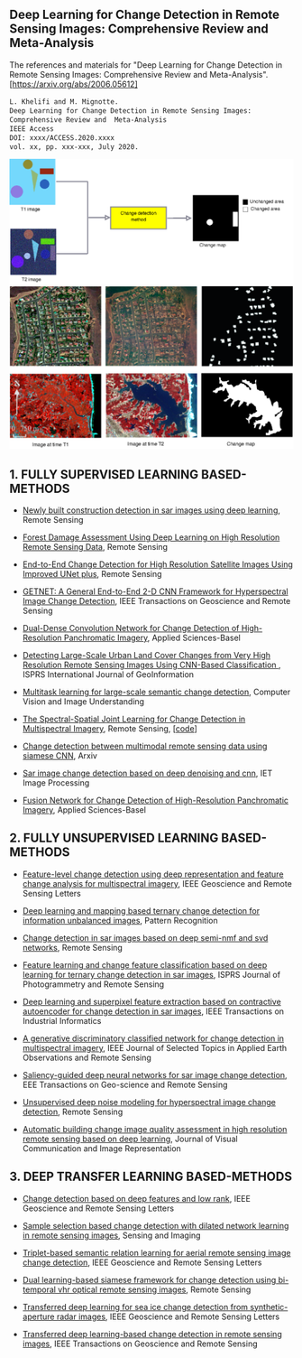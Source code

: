 ## Deep Learning for Change Detection in Remote Sensing Images: Comprehensive Review and  Meta-Analysis
  
The references and materials for "Deep Learning for Change Detection in Remote Sensing Images: Comprehensive Review and  Meta-Analysis".  
[https://arxiv.org/abs/2006.05612]
```
L. Khelifi and M. Mignotte.
Deep Learning for Change Detection in Remote Sensing Images: Comprehensive Review and  Meta-Analysis
IEEE Access
DOI: xxxx/ACCESS.2020.xxxx
vol. xx, pp. xxx-xxx, July 2020.
```


![reviewDCR](/images/fig-1.png)
![reviewDCR](/images/fig-2.png)


<h2 id="1">1. FULLY SUPERVISED LEARNING BASED-METHODS</h2>

* [Newly built construction detection in sar images using deep learning](https://www.mdpi.com/2072-4292/11/12/1444), Remote Sensing

* [Forest Damage Assessment Using Deep Learning on High Resolution Remote Sensing Data](https://arxiv.org/abs/1711.10370), Remote Sensing

* [End-to-End Change Detection for High Resolution Satellite Images Using Improved UNet plus](https://arxiv.org/abs/1803.05858), Remote Sensing

* [GETNET: A General End-to-End 2-D CNN Framework for Hyperspectral Image Change Detection](https://arxiv.org/abs/1603.07485), IEEE Transactions on Geoscience and Remote Sensing

* [Dual-Dense Convolution Network for Change Detection of High-Resolution Panchromatic Imagery](https://arxiv.org/abs/1502.02734), Applied Sciences-Basel


* [Detecting Large-Scale Urban Land Cover Changes from Very High Resolution Remote Sensing Images Using CNN-Based Classification ](https://arxiv.org/abs/1503.01640), ISPRS International Journal of GeoInformation

* [Multitask learning for large-scale semantic change detection](https://pdfs.semanticscholar.org/9732/f55c55512309e24a88ae4f0728cc763b626f.pdf), Computer Vision and Image Understanding

* [The Spectral-Spatial Joint Learning for Change Detection in Multispectral Imagery](https://arxiv.org/abs/1802.07934), Remote Sensing, \[[code](https://github.com/hfslyc/AdvSemiSeg)\]

* [Change detection between multimodal remote sensing data using siamese CNN](https://pdfs.semanticscholar.org/9732/f55c55512309e24a88ae4f0728cc763b626f.pdf), Arxiv

* [Sar image change detection based on deep denoising and cnn](https://pdfs.semanticscholar.org/9732/f55c55512309e24a88ae4f0728cc763b626f.pdf), IET Image Processing

* [Fusion Network for Change Detection of High-Resolution Panchromatic Imagery](https://pdfs.semanticscholar.org/9732/f55c55512309e24a88ae4f0728cc763b626f.pdf), Applied Sciences-Basel




<h2 id="2">2. FULLY UNSUPERVISED LEARNING BASED-METHODS</h2>

* [Feature-level change detection using deep representation and feature change analysis for multispectral imagery](https://pdfs.semanticscholar.org/9732/f55c55512309e24a88ae4f0728cc763b626f.pdf), IEEE Geoscience and Remote Sensing Letters

* [Deep learning and mapping based ternary change detection for information unbalanced images](https://pdfs.semanticscholar.org/9732/f55c55512309e24a88ae4f0728cc763b626f.pdf), Pattern Recognition

* [Change detection in sar images based on deep semi-nmf and svd networks](https://pdfs.semanticscholar.org/9732/f55c55512309e24a88ae4f0728cc763b626f.pdf), Remote Sensing

* [Feature learning and change feature classification based on deep learning for ternary change detection in sar images](https://pdfs.semanticscholar.org/9732/f55c55512309e24a88ae4f0728cc763b626f.pdf), ISPRS Journal of Photogrammetry and Remote Sensing

* [Deep learning and superpixel feature extraction based on contractive autoencoder for change detection in sar images](https://pdfs.semanticscholar.org/9732/f55c55512309e24a88ae4f0728cc763b626f.pdf), IEEE Transactions on Industrial Informatics

* [A generative discriminatory classified network for change detection in multispectral imagery](https://pdfs.semanticscholar.org/9732/f55c55512309e24a88ae4f0728cc763b626f.pdf), IEEE Journal of Selected Topics in Applied Earth Observations and
Remote Sensing

* [Saliency-guided deep neural networks for sar image change detection](https://pdfs.semanticscholar.org/9732/f55c55512309e24a88ae4f0728cc763b626f.pdf), EEE Transactions on Geo-science and Remote Sensing

* [Unsupervised deep noise modeling for hyperspectral image change detection](https://pdfs.semanticscholar.org/9732/f55c55512309e24a88ae4f0728cc763b626f.pdf), Remote Sensing

* [Automatic building change image quality assessment in high resolution remote sensing based on deep learning](https://pdfs.semanticscholar.org/9732/f55c55512309e24a88ae4f0728cc763b626f.pdf), Journal of Visual Communication and Image Representation



<h2 id="2">3. DEEP TRANSFER LEARNING BASED-METHODS </h2>


* [Change detection based on deep features and low rank](https://pdfs.semanticscholar.org/9732/f55c55512309e24a88ae4f0728cc763b626f.pdf), IEEE Geoscience and Remote Sensing Letters


* [Sample selection based change detection with dilated network learning in remote sensing images](https://pdfs.semanticscholar.org/9732/f55c55512309e24a88ae4f0728cc763b626f.pdf), Sensing and Imaging


* [Triplet-based semantic relation learning for aerial remote sensing image change detection](https://pdfs.semanticscholar.org/9732/f55c55512309e24a88ae4f0728cc763b626f.pdf), IEEE Geoscience and Remote Sensing Letters

* [Dual learning-based siamese framework for change detection using bi-temporal vhr optical remote sensing images](https://pdfs.semanticscholar.org/9732/f55c55512309e24a88ae4f0728cc763b626f.pdf), Remote Sensing


* [Transferred deep learning for sea ice change detection from synthetic-aperture radar images](https://pdfs.semanticscholar.org/9732/f55c55512309e24a88ae4f0728cc763b626f.pdf), IEEE Geoscience and Remote Sensing Letters

* [Transferred deep learning-based change detection in remote sensing images](https://pdfs.semanticscholar.org/9732/f55c55512309e24a88ae4f0728cc763b626f.pdf), IEEE Transactions on Geoscience and Remote Sensing

